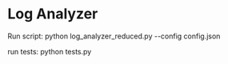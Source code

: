 # Log Analyzer
Run script: python log_analyzer_reduced.py --config config.json

run tests: python tests.py

